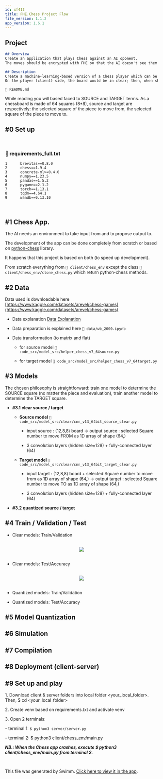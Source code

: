 ```yaml
---
id: xf41t
title: FHE.Chess Project Flow
file_version: 1.1.2
app_version: 1.6.1
---
```


## Project

```markdown
## Overview
Create an application that plays Chess against an AI oponent.
The moves should be encrypted with FHE so that the AI doesn't see them but can still run its algorithm on them.

## Description
Create a machine-learning-based version of a Chess player which can be executed in FHE, i.e., where the computer does not see the unencrypted moves.
On the player (client) side, the board would be in clear; then, when she plays her move, she encrypts the new position and sends it to the server, which then runs the machine-learning model inference over encrypted data, to predict a new (encrypted) move to apply. Finally, the player decrypts this move and apply it on the position, and reiterate the process until the game is over.
```

`📄 README.md`

While reading you will based faced to SOURCE and TARGET terms. As a chessboard is made of 64 squares (8\*8), source and target are respectively: the selected square of the piece to move from, the selected square of the piece to move to.

## #0 Set up

<br/>


<!-- NOTE-swimm-snippet: the lines below link your snippet to Swimm -->
### 📄 requirements_full.txt
```text
1      brevitas==0.8.0
2      chess==1.9.4
3      concrete-ml>=0.4.0
4      numpy==1.23.5
5      pandas==1.5.2
6      pygame==2.1.2
7      torch==1.13.1
8      tqdm==4.64.1
9      wandb==0.13.10
```

<br/>

## #1 Chess App.

The AI needs an environment to take input from and to propose output to.

The development of the app can be done completely from scratch or based on [python-chess](https://python-chess.readthedocs.io/en/latest/) library.

It happens that this project is based on both (to speed up development).

From scratch everything from `📄 client/chess_env` except the class `📄 client/chess_env/clone_chess.py` which return python-chess methods.

## #2 Data

Data used is downloadable here [https://www.kaggle.com/datasets/arevel/chess-games](https://www.kaggle.com/datasets/arevel/chess-games)

*   Data explanation [Data Explanation](data-explanation.4esp0.sw.md)

*   Data preparation is explained here `📄 data/wb_2000.ipynb`

*   Data transformation (to matrix and flat)

    *   for source model `📄 code_src/model_src/helper_chess_v7_64source.py`

    *   for target model `📄 code_src/model_src/helper_chess_v7_64target.py`

## #3 Models

The chosen philosophy is straightforward: train one model to determine the SOURCE square (no matter the piece and evaluation), train another model to determine the TARGET square.

*   **#3.1 clear source / target**

    *   **Source model** `📄 code_src/model_src/clear/cnn_v13_64bit_source_clear.py`

        *   input source : (12,8,8) board -> output source : selected Square number to move FROM as 1D array of shape (64,)

        *   3 convolution layers (hidden size=128) + fully-connected layer (64)

    *   **Target model** `📄 code_src/model_src/clear/cnn_v13_64bit_target_clear.py`

        *   input target : (12,8,8) board + selected Square number to move from as 1D array of shape (64,) -> output target : selected Square number to move TO as 1D array of shape (64,)

        *   3 convolution layers (hidden size=128) + fully-connected layer (64)

*   **#3.2 quantized source / target**

## #4 Train / Validation / Test

*   Clear models: Train/Validation

<br/>

<div align="center"><img src="https://firebasestorage.googleapis.com/v0/b/swimmio-content/o/repositories%2FZ2l0aHViJTNBJTNBRkhFLkNoZXNzJTNBJTNBdnJvbmE%3D%2F43a2be88-898c-436d-9c64-dce01319ef35.png?alt=media&token=26f73975-8ca4-41ee-96e5-06f8ea44a82b" style="width:'50%'"/></div>

<br/>

*   Clear models: Test/Accuracy

<br/>

<div align="center"><img src="https://firebasestorage.googleapis.com/v0/b/swimmio-content/o/repositories%2FZ2l0aHViJTNBJTNBRkhFLkNoZXNzJTNBJTNBdnJvbmE%3D%2Fd3f2d163-d3cb-4b7a-8a80-1269a3d5ccf6.png?alt=media&token=1dba49d2-0a8d-45a8-bf70-c5331dc1cfb3" style="width:'50%'"/></div>

<br/>

*   Quantized models: Train/Validation

*   Quantized models: Test/Accuracy

## #5 Model Quantization

## #6 Simulation

## #7 Compilation

## #8 Deployment (client-server)

## #9 Set up and play

1\. Download client & server folders into local folder <your\_local\_folder>. Then, $ cd <your\_local\_folder>

2\. Create venv based on requirements.txt and activate venv

3\. Open 2 terminals:

\- terminal 1: `$ python3 server/server.py`

\- terminal 2: $ python3 client/chess\_env/main.py

**_NB.: When the Chess app crashes, execute $ python3 client/chess\_env/main.py from terminal 2._**

<br/>

This file was generated by Swimm. [Click here to view it in the app](https://app.swimm.io/repos/Z2l0aHViJTNBJTNBRkhFLkNoZXNzJTNBJTNBdnJvbmE=/docs/xf41t).

